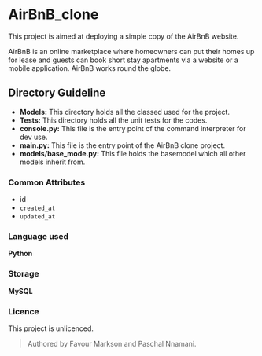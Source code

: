 # AirBnB_clone
This project is aimed at deploying a simple copy of the AirBnB website.

AirBnB is an online marketplace where homeowners can put their homes up for lease and guests can book short stay apartments via a website or a mobile application. AirBnB works round the globe.

## Directory Guideline
- **Models:** This directory holds all the classed used for the project.
- **Tests:** This directory holds all the unit tests for the codes.
- **console.py:** This file is the entry point of the command interpreter for dev use.
- **main.py:** This file is the entry point of the AirBnB clone project.
- **models/base\_mode.py:** This file holds the basemodel which all other models inherit from.

### Common Attributes
- id
- `created_at`
- `updated_at`

### Language used
**Python**

### Storage
**MySQL**

### Licence
This project is unlicenced.

> Authored by Favour Markson and Paschal Nnamani.
